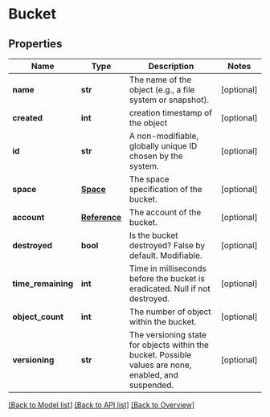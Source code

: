# Bucket

## Properties
Name | Type | Description | Notes
------------ | ------------- | ------------- | -------------
**name** | **str** | The name of the object (e.g., a file system or snapshot). | [optional] 
**created** | **int** | creation timestamp of the object | [optional] 
**id** | **str** | A non-modifiable, globally unique ID chosen by the system. | [optional] 
**space** | [**Space**](Space.md) | The space specification of the bucket. | [optional] 
**account** | [**Reference**](Reference.md) | The account of the bucket. | [optional] 
**destroyed** | **bool** | Is the bucket destroyed? False by default. Modifiable. | [optional] 
**time_remaining** | **int** | Time in milliseconds before the bucket is eradicated. Null if not destroyed. | [optional] 
**object_count** | **int** | The number of object within the bucket. | [optional] 
**versioning** | **str** | The versioning state for objects within the bucket. Possible values are none, enabled, and suspended. | [optional] 

[[Back to Model list]](index.md#documentation-for-models) [[Back to API list]](index.md#endpoint-properties) [[Back to Overview]](index.md)


